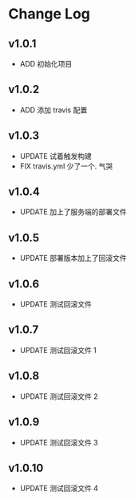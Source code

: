 # Change Log

## v1.0.1

- ADD 初始化项目

## v1.0.2

- ADD 添加 travis 配置

## v1.0.3

- UPDATE 试着触发构建
- FIX travis.yml 少了一个. 气哭

## v1.0.4

- UPDATE 加上了服务端的部署文件

## v1.0.5

- UPDATE 部署版本加上了回滚文件

## v1.0.6

- UPDATE 测试回滚文件

## v1.0.7

- UPDATE 测试回滚文件 1

## v1.0.8

- UPDATE 测试回滚文件 2

## v1.0.9

- UPDATE 测试回滚文件 3

## v1.0.10

- UPDATE 测试回滚文件 4
